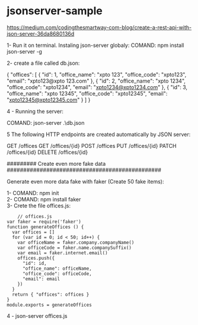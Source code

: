 # jsonserver-sample


https://medium.com/codingthesmartway-com-blog/create-a-rest-api-with-json-server-36da8680136d

1- Run it on terminal. Instaling json-server globaly:
COMAND: npm install json-server -g

2- create a file called db.json:

{
    "offices": [
      {
        "id": 1,
        "office_name": "xpto 123",
        "office_code": "xpto123",
        "email": "xpto123@xpto 123.com"
      },
      {
        "id": 2,
        "office_name": "xpto 1234",
        "office_code": "xpto1234",
        "email": "xpto1234@xpto1234.com"
      },
      {
        "id": 3,
        "office_name": "xpto 12345",
        "office_code": "xpto12345",
        "email": "xpto12345@xpto12345.com"
      }
    ]
  }


4 - Running the server:

COMAND:  json-server .\db.json

5 The following HTTP endpoints are created automatically by JSON server:

GET    /offices
GET    /offices/{id}
POST   /offices
PUT    /offices/{id}
PATCH  /offices/{id}
DELETE /offices/{id}



#########  Create even more fake data ###############################################

Generate even more data fake with faker (Create 50 fake items):

1- COMAND: npm init  
2- COMAND: npm install faker     
3- Crete the file offices.js: 
	
		// offices.js
    var faker = require('faker')
    function generateOffices () {
      var offices = []
      for (var id = 0; id < 50; id++) {
        var officeName = faker.company.companyName()
        var officeCode = faker.name.companySuffix()
        var email = faker.internet.email()
        offices.push({
          "id": id,
          "office_name": officeName,
          "office_code": officeCode,
          "email": email
        })
      }
      return { "offices": offices }
    }
    module.exports = generateOffices
	

4 - json-server offices.js
